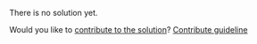 
There is no solution yet.

Would you like to [contribute to the solution](https://github.com/BFEdev/BFE.dev-solutions/blob/main/typescript/implement-push-t-i_en.md)? [Contribute guideline](https://github.com/BFEdev/BFE.dev-solutions#how-to-contribute)
